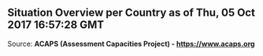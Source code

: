 ## Situation Overview per Country as of Thu, 05 Oct 2017 16:57:28 GMT

Source: **ACAPS (Assessment Capacities Project) - https://www.acaps.org**